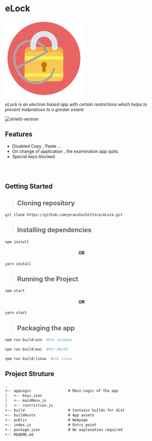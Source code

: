 
# eLock
<img align="center" src="./buildAssets/icon/icon.png"></img>

_eLock is an electron based app with certain restrictions which helps to prevent malpratices to a greater extent._

![shield-version](https://img.shields.io/badge/version-v1.1.0-orange.svg)

## Features

- Disabled Copy , Paste ...
- On change of application , the examination app quits.
- Special keys blocked.

<br/><br/>

## Getting Started

> ## Cloning repository
```bash
git clone https://github.com/pranshuchittora/eLock.git
```
> ## Installing dependencies
```bash
npm install
```
<h4 align="center"> 
OR
</h4>

```bash
yarn install
```
> ## Running the Project

```bash
npm start
```
<h4 align="center"> 
OR
</h4>

```bash
yarn start
```
>## Packaging the app
```bash
npm run build:win  #For windows
```
```bash
npm run build:mac  #For MacOS
```
```bash
npm run build:linux  #For Linux
``````
## Project Struture
    .
    +-- appLogic                 # Main Logic of the app
    |   +-- keys.json
    |   +-- mainMenu.js
    |   +-- restriction.js    
    +-- build                    # Contains builds for dist
    +-- buildAssts               # App assets
    +-- public                   # Webpage
    +-- index.js                 # Entry point
    +-- package.json             # No explanation required
    +-- README.md

